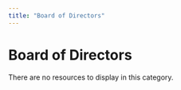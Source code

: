 ```yaml
---
title: "Board of Directors"
---
```


# Board of Directors

There are no resources to display in this category.

